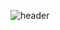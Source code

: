 ![header](https://capsule-render.vercel.app/api?type=soft&color=AFC4E7&height=300&section=header&text=Hi🙌%20I'm%20Nakyung&fontSize=90&fontColor=FFFFFF&animation=twinkling)
